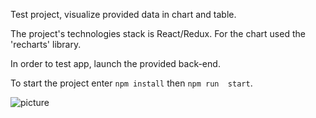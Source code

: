 Test project, visualize provided data in chart and table.

The project's technologies stack is React/Redux. For the chart used the 'recharts' library.

In order to test app, launch the provided back-end.

To start the project enter `npm install` then `npm run  start`.

![picture](https://drive.google.com/file/d/1dzlVmjHaYHeVreCc9A8lbn_d-GSgE2Sv/view?usp=sharing)
